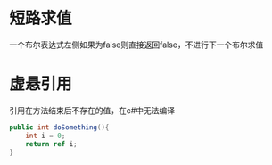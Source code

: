 # 短路求值
一个布尔表达式左侧如果为false则直接返回false，不进行下一个布尔求值



# 虚悬引用
引用在方法结束后不存在的值，在c#中无法编译
```c#
public int doSomething(){
    int i = 0;
    return ref i;
}
```